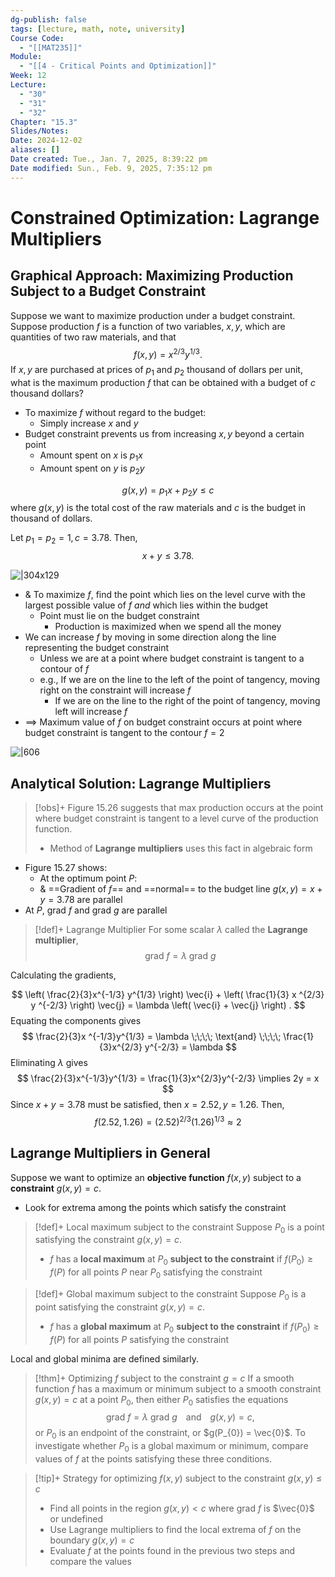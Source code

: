 ```yaml
---
dg-publish: false
tags: [lecture, math, note, university]
Course Code:
  - "[[MAT235]]"
Module:
  - "[[4 - Critical Points and Optimization]]"
Week: 12
Lecture:
  - "30"
  - "31"
  - "32"
Chapter: "15.3"
Slides/Notes: 
Date: 2024-12-02
aliases: []
Date created: Tue., Jan. 7, 2025, 8:39:22 pm
Date modified: Sun., Feb. 9, 2025, 7:35:12 pm
---
```


# Constrained Optimization: Lagrange Multipliers

## Graphical Approach: Maximizing Production Subject to a Budget Constraint

Suppose we want to maximize production under a budget constraint.
Suppose production $f$ is a function of two variables, $x,y$, which are quantities of two raw materials, and that
$$
f(x, y) = x^{2/3}y^{1/3}.
$$
If $x,y$ are purchased at prices of $p_{1}$ and $p_{2}$ thousand of dollars per unit, what is the maximum production $f$ that can be obtained with a budget of $c$ thousand dollars?

- To maximize $f$ without regard to the budget:
    - Simply increase $x$ and $y$
- Budget constraint prevents us from increasing $x, y$ beyond a certain point
    - Amount spent on $x$ is $p_{1} x$
    - Amount spent on $y$ is $p_{2}y$

$$
g(x, y) = p_{1}x + p_{2}y \leq c
$$
where $g(x,y)$ is the total cost of the raw materials and $c$ is the budget in thousand of dollars.

Let $p_{1} = p_{2} = 1, c = 3.78$. Then,
$$
x + y \leq 3.78.
$$

![|304x129](https://i.imgur.com/y5QIm8x.png)

- & To maximize $f$, find the point which lies on the level curve with the largest possible value of $f$ *and* which lies within the budget
    - Point must lie on the budget constraint
        - Production is maximized when we spend all the money
- We can increase $f$ by moving in some direction along the line representing the budget constraint
    - Unless we are at a point where budget constraint is tangent to a contour of $f$
    - e.g., If we are on the line to the left of the point of tangency, moving right on the constraint will increase $f$
        - If we are on the line to the right of the point of tangency, moving left will increase $f$
- $\implies$ Maximum value of $f$ on budget constraint occurs at point where budget constraint is tangent to the contour $f = 2$

![|606](https://i.imgur.com/J6OkcIG.png)

## Analytical Solution: Lagrange Multipliers

> [!obs]+ Figure 15.26 suggests that max production occurs at the point where budget constraint is tangent to a level curve of the production function.
> - Method of **Lagrange multipliers** uses this fact in algebraic form

- Figure 15.27 shows:
    - At the optimum point $P$:
    - & ==Gradient of $f$== and ==normal== to the budget line $g(x, y) = x + y = 3.78$ are parallel
- At $P$, $\text{grad } f$ and $\text{grad } g$ are parallel

> [!def]+ Lagrange Multiplier
> For some scalar $\lambda$ called the **Lagrange multiplier**,
> $$
> \text{grad } f = \lambda \;\text{grad } g
> $$

Calculating the gradients,

$$
\left( \frac{2}{3}x^{-1/3} y^{1/3} \right) \vec{i} + \left( \frac{1}{3} x ^{2/3} y ^{-2/3} \right) \vec{j} = \lambda \left( \vec{i} + \vec{j} \right) .
$$
Equating the components gives
$$
\frac{2}{3}x ^{-1/3}y^{1/3} = \lambda \;\;\;\; \text{and} \;\;\;\; \frac{1}{3}x^{2/3} y^{-2/3} = \lambda
$$
Eliminating $\lambda$ gives
$$
\frac{2}{3}x^{-1/3}y^{1/3} = \frac{1}{3}x^{2/3}y^{-2/3} \implies 2y = x
$$
Since $x + y = 3.78$ must be satisfied, then $x = 2.52, y = 1.26$. Then,
$$
f(2.52, 1.26) = (2.52)^{2/3}(1.26)^{1/3} \approx 2
$$

## Lagrange Multipliers in General

Suppose we want to optimize an **objective function** $f(x, y)$ subject to a **constraint** $g(x, y) = c$.

- Look for extrema among the points which satisfy the constraint

> [!def]+ Local maximum subject to the constraint
> Suppose $P_{0}$ is a point satisfying the constraint $g(x, y) = c$.
> - $f$ has a **local maximum** at $P_{0}$ **subject to the constraint** if $f(P_{0}) \geq f(P)$ for all points $P$ near $P_{0}$ satisfying the constraint

> [!def]+ Global maximum subject to the constraint
> Suppose $P_{0}$ is a point satisfying the constraint $g(x, y) = c$.
> - $f$ has a **global maximum** at $P_{0}$ **subject to the constraint** if $f(P_{0}) \geq f(P)$ for all points $P$ satisfying the constraint

Local and global minima are defined similarly.

> [!thm]+ Optimizing $f$ subject to the constraint $g = c$
> If a smooth function $f$ has a maximum or minimum subject to a smooth constraint $g(x, y) = c$ at a point $P_{0}$, then either $P_{0}$ satisfies the equations
> $$
> \text{grad }f = \lambda \text{ grad }g \;\;\;\; \text{and} \;\;\;\; g(x, y) = c,
> $$
> or $P_{0}$ is an endpoint of the constraint, or $g(P_{0}) = \vec{0}$.
> To investigate whether $P_{0}$ is a global maximum or minimum, compare values of $f$ at the points satisfying these three conditions.

> [!tip]+ Strategy for optimizing $f(x, y)$ subject to the constraint $g(x, y) \leq c$
> - Find all points in the region $g(x, y) < c$ where $\text{grad }f$ is $\vec{0}$ or undefined
> - Use Lagrange multipliers to find the local extrema of $f$ on the boundary $g(x, y) =c$
> - Evaluate $f$ at the points found in the previous two steps and compare the values
